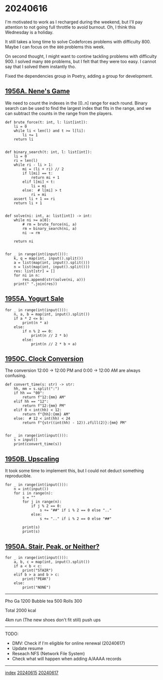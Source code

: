<head><meta name="viewport" content="width=device-width, initial-scale=1.0, user-scalable=yes" /><meta charset="UTF-8"></head>

# 20240616

I\'m motivated to work as I recharged during the weekend, but I\'ll pay attention to not going full throttle to avoid burnout. Oh, I think this Wednesday is a holiday.

It still takes a long time to solve Codeforces problems with difficulty 800. Maybe I can focus on the `800` problems this week.

On second thought, I might want to contine tackling problems with difficulty 900. I solved many `800` problems, but I felt that they were too easy. I cannot say that I solved them instantly tho.

Fixed the dependencies group in Poetry, adding a group for development.

## [1956A. Nene's Game](https://codeforces.com/problemset/problem/1956/A)

We need to count the indexes in the [0..n] range for each round. Binary search can be used to find the largest index that fits in the range, and we can subtract the counts in the range from the players.

```
def brute_force(t: int, l: list[int]):
    li = 0
    while li < len(l) and t >= l[li]:
        li += 1
    return li


def binary_search(t: int, l: list[int]):
    li = 0
    ri = len(l)
    while ri - li > 1:
        mi = (li + ri) // 2
        if l[mi] == t:
            return mi + 1
        elif l[mi] < t:
            li = mi
        else:  # l[mi] > t
            ri = mi
    assert li + 1 == ri
    return li + 1


def solve(ni: int, a: list[int]) -> int:
    while ni >= a[0]:
        # rm = brute_force(ni, a)
        rm = binary_search(ni, a)
        ni -= rm

    return ni


for _ in range(int(input())):
    k, q = map(int, input().split())
    a = list(map(int, input().split()))
    n = list(map(int, input().split()))
    res: list[str] = []
    for ni in n:
        res.append(str(solve(ni, a)))
    print(" ".join(res))
```

## [1955A. Yogurt Sale](https://codeforces.com/problemset/problem/1955/A)

```
for _ in range(int(input())):
    n, a, b = map(int, input().split())
    if a * 2 <= b:
        print(n * a)
    else:
        if n % 2 == 0:
            print(n // 2 * b)
        else:
            print(n // 2 * b + a)
```

## [1950C. Clock Conversion](https://codeforces.com/problemset/problem/1950/C)

The conversion 12:00 -> 12:00 PM and 0:00 -> 12:00 AM are always confusing.

```
def convert_time(s: str) -> str:
    hh, mm = s.split(":")
    if hh == "00":
        return f"12:{mm} AM"
    elif hh == "12":
        return f"12:{mm} PM"
    elif 0 < int(hh) < 12:
        return f"{hh}:{mm} AM"
    else:  # 12 < int(hh) < 24
        return f"{str((int(hh) - 12)).zfill(2)}:{mm} PM"


for _ in range(int(input())):
    s = input()
    print(convert_time(s))
```

## [1950B. Upscaling](https://codeforces.com/problemset/problem/1950/B)

It took some time to implement this, but I could not deduct something reproducible.

```
for _ in range(int(input())):
    n = int(input())
    for i in range(n):
        s = ""
        for j in range(n):
            if j % 2 == 0:
                s += "##" if i % 2 == 0 else ".."
            else:
                s += ".." if i % 2 == 0 else "##"

        print(s)
        print(s)
```

## [1950A. Stair, Peak, or Neither?](https://codeforces.com/problemset/problem/1950/A)

```
for _ in range(int(input())):
    a, b, c = map(int, input().split())
    if a < b < c:
        print("STAIR")
    elif b > a and b > c:
        print("PEAK")
    else:
        print("NONE")
```

---

Pho Ga 1200
Bubble tea 500
Rolls 300

Total 2000 kcal

4km run (The new shoes don\'t fit still)
push ups

---

TODO:

- DMV: Check if I\'m eligible for online renewal (20240617)
- Update resume
- Reseach NFS (Network File System)
- Check what will happen when adding A/AAAA records

---

[index](../../index.html)
[20240615](20240615.html)
[20240617](20240617.html)
